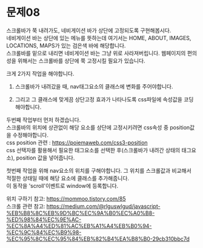 # 문제08
스크롤바가 쭉 내려가도, 네비게이션 바가 상단에 고정되도록 구현해봅시다.   
네비게이션 바는 상단에 있는 메뉴를 뜻하는데 여기서는 HOME, ABOUT, IMAGES, LOCATIONS, MAPS가 있는 검은색 바에 해당합니다.   
스크롤바를 밑으로 내리면 네비게이션 바는 그냥 위로 사라져버립니다. 웹페이지의 편의성을 위해서는 스크롤바를 상단에 쭉 고정시킬 필요가 있습니다.   

크게 2가지 작업을 해야합니다.   

1. 스크롤바가 내려갔을 때, nav태그요소의 클래스에 변화를 주어야합니다.   

2. 그리고 그 클래스에 맞게끔 상단고정 효과가 나타나도록 css파일에 속성값을 코딩해야합니다.   

두번째 작업부터 먼저 하겠습니다.   
스크롤바의 위치에 상관없이 해당 요소를 상단에 고정시키려면 css속성 중 position값을 수정해야합니다.   
css position 관련 : <https://poiemaweb.com/css3-position>   
css 선택자를 활용해서 필요한 태그요소를 선택한 후(스크롤바가 내려간 상태의 태그요소), position 값을 넣어줍니다.   

첫번째 작업을 위해 nav요소의 위치를 구해야합니다. 그 위치를 스크롤값과 비교해서 적절한 상태일 때에 해당 요소에 클래스를 추가해줍니다.   
이 동작을 'scroll'이벤트로 window에 등록합니다.

위치 구하기 참고: <https://mommoo.tistory.com/85>   
스크롤 관련 참고: <https://medium.com/@rlguswlgud/javascript-%EB%B8%8C%EB%9D%BC%EC%9A%B0%EC%A0%B8-%ED%98%84%EC%9E%AC-%EC%8A%A4%ED%81%AC%EB%A1%A4%EB%B0%94-%EC%9C%84%EC%B9%98-%EC%95%8C%EC%95%84%EB%82%B4%EA%B8%B0-29cb310bbc7d>